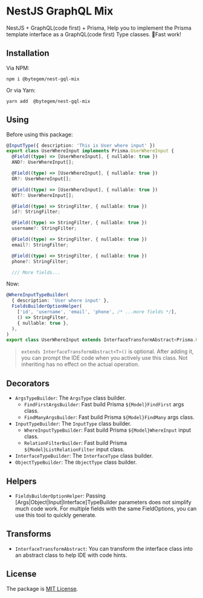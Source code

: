 # NestJS GraphQL Mix
 NestJS + GraphQL(code first) + Prisma, Help you to implement the Prisma template interface as a GraphQL(code first) Type classes. 🎉Fast work!

## Installation

Via NPM:
```shell
npm i @bytegem/nest-gql-mix
```

Or via Yarn:
```shell
yarn add  @bytegem/nest-gql-mix
```

## Using

Before using this package:
```typescript
@InputType({ description: 'This is User where input' })
export class UserWhereInput implements Prisma.UserWhereInput {
  @Field((type) => [UserWhereInput], { nullable: true })
  AND?: UserWhereInput[];

  @Field((type) => [UserWhereInput], { nullable: true })
  OR?: UserWhereInput[];

  @Field((type) => [UserWhereInput], { nullable: true })
  NOT?: UserWhereInput[];

  @Field((type) => StringFilter, { nullable: true })
  id?: StringFilter;

  @Field((type) => StringFilter, { nullable: true })
  username?: StringFilter;

  @Field((type) => StringFilter, { nullable: true })
  email?: StringFilter;

  @Field((type) => StringFilter, { nullable: true })
  phone?: StringFilter;

  /// More fields...
```

Now:
```typescript
@WhereInputTypeBuilder(
  { description: 'User where input' },
  FieldsBuilderOptionHelper(
    ['id', 'username', 'email', 'phone', /* ...more fields */],
    () => StringFilter,
    { nullable: true },
  ),
)
export class UserWhereInput extends InterfaceTransformAbstract<Prisma.UserWhereInput>>() {}
```

> `extends InterfaceTransformAbstract<T>()` is optional. After adding it, you can prompt the IDE code when you actively use this class. Not inheriting has no effect on the actual operation.

## Decorators

- `ArgsTypeBuilder`: The `ArgsType` class builder.
    - `FindFirstArgsBuilder`: Fast build Prisma `${Model}FindFirst` args class.
    - `FindManyArgsBuilder`: Fast build Prisma `${Model}FindMany` args class.
- `InputTypeBuilder`: The `InputType` class builder.
    - `WhereInputTypeBuilder`: Fast build Prisma `${Model}WhereInput` input class.
    - `RelationFilterBuilder`: Fast build Prisma `${Model}ListRelationFilter` input class.
- `InterfaceTypeBuilder`: The `InterfaceType` class builder.
- `ObjectTypeBuilder`: The `ObjectType` class builder.

## Helpers

- `FieldsBuilderOptionHelper`: Passing [Args|Object|Input|Interface]TypeBuilder parameters does not simplify much code work. For multiple fields with the same FieldOptions, you can use this tool to quickly generate.

## Transforms

- `InterfaceTransformAbstract`: You can transform the interface class into an abstract class to help IDE with code hints.

## License

The package is [MIT License](https://opensource.org/licenses/MIT).
